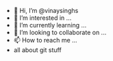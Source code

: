 - 👋 Hi, I’m @vinaysinghs
- 👀 I’m interested in ...
- 🌱 I’m currently learning ...
- 💞️ I’m looking to collaborate on ...
- 📫 How to reach me ...
- all about git stuff

<!---
vinaysinghs/vinaysinghs is a ✨ special ✨ repository because its `README.md` (this file) appears on your GitHub profile.
You can click the Preview link to take a look at your changes.
--->
